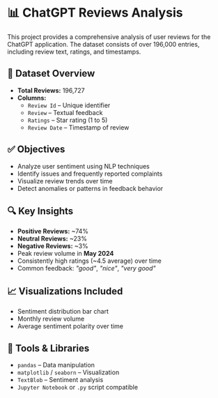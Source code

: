 # 📊 ChatGPT Reviews Analysis

This project provides a comprehensive analysis of user reviews for the ChatGPT application. The dataset consists of over 196,000 entries, including review text, ratings, and timestamps.

## 📁 Dataset Overview

- **Total Reviews:** 196,727  
- **Columns:**  
  - `Review Id` – Unique identifier  
  - `Review` – Textual feedback  
  - `Ratings` – Star rating (1 to 5)  
  - `Review Date` – Timestamp of review  

## ✅ Objectives

- Analyze user sentiment using NLP techniques
- Identify issues and frequently reported complaints
- Visualize review trends over time
- Detect anomalies or patterns in feedback behavior

## 🔍 Key Insights

- **Positive Reviews:** ~74%  
- **Neutral Reviews:** ~23%  
- **Negative Reviews:** ~3%  
- Peak review volume in **May 2024**  
- Consistently high ratings (~4.5 average) over time  
- Common feedback: _"good"_, _"nice"_, _"very good"_

## 📈 Visualizations Included

- Sentiment distribution bar chart
- Monthly review volume
- Average sentiment polarity over time

## 🧠 Tools & Libraries

- `pandas` – Data manipulation  
- `matplotlib` / `seaborn` – Visualization  
- `TextBlob` – Sentiment analysis  
- `Jupyter Notebook` or `.py` script compatible

